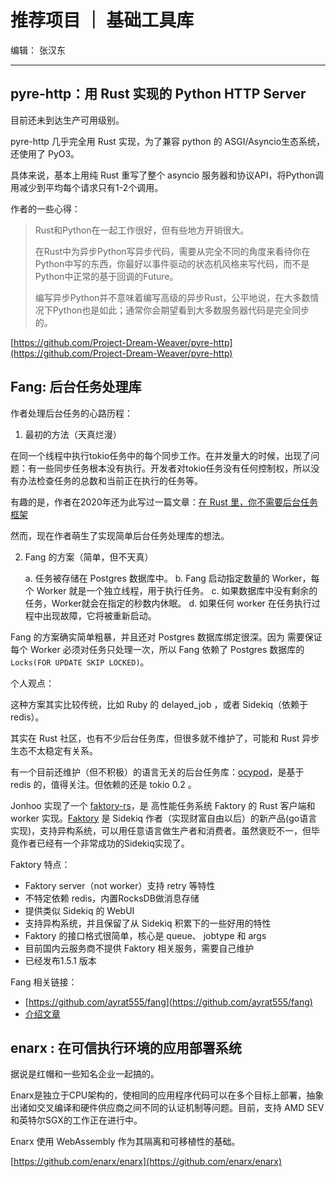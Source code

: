 # 推荐项目 ｜ 基础工具库

编辑： 张汉东

---

## pyre-http：用 Rust 实现的 Python HTTP Server

目前还未到达生产可用级别。

pyre-http 几乎完全用 Rust 实现，为了兼容 python 的 ASGI/Asyncio生态系统，还使用了 PyO3。

具体来说，基本上用纯 Rust 重写了整个 asyncio 服务器和协议API，将Python调用减少到平均每个请求只有1-2个调用。

作者的一些心得：

> Rust和Python在一起工作很好，但有些地方开销很大。
>
> 在Rust中为异步Python写异步代码，需要从完全不同的角度来看待你在Python中写的东西，你最好以事件驱动的状态机风格来写代码，而不是Python中正常的基于回调的Future。
> 
> 编写异步Python并不意味着编写高级的异步Rust，公平地说，在大多数情况下Python也是如此；通常你会期望看到大多数服务器代码是完全同步的。

[https://github.com/Project-Dream-Weaver/pyre-http](https://github.com/Project-Dream-Weaver/pyre-http)

## Fang: 后台任务处理库

作者处理后台任务的心路历程：

1. 最初的方法（天真烂漫）

在同一个线程中执行tokio任务中的每个同步工作。在并发量大的时候，出现了问题：有一些同步任务根本没有执行。开发者对tokio任务没有任何控制权，所以没有办法检查任务的总数和当前正在执行的任务等。

有趣的是，作者在2020年还为此写过一篇文章：[在 Rust 里，你不需要后台任务框架](https://www.badykov.com/rust/2020/06/28/you-dont-need-background-job-library/)

然而，现在作者萌生了实现简单后台任务处理库的想法。

2. Fang 的方案（简单，但不天真）

    a. 任务被存储在 Postgres 数据库中。
    b. Fang 启动指定数量的 Worker，每个 Worker 就是一个独立线程，用于执行任务。
    c. 如果数据库中没有剩余的任务，Worker就会在指定的秒数内休眠。
    d. 如果任何 worker 在任务执行过程中出现故障，它将被重新启动。

Fang 的方案确实简单粗暴，并且还对 Postgres 数据库绑定很深。因为 需要保证每个 Worker 必须对任务只处理一次，所以 Fang 依赖了 Postgres 数据库的 `Locks(FOR UPDATE SKIP LOCKED)`。

个人观点：

这种方案其实比较传统，比如 Ruby 的 delayed_job ，或者 Sidekiq（依赖于 redis）。

其实在 Rust 社区，也有不少后台任务库，但很多就不维护了，可能和 Rust 异步生态不太稳定有关系。

有一个目前还维护（但不积极）的语言无关的后台任务库：[ocypod](https://github.com/davechallis/ocypod)，是基于 redis 的，值得关注。但依赖的还是 tokio 0.2 。

Jonhoo 实现了一个 [faktory-rs](https://github.com/jonhoo/faktory-rs)，是 高性能任务系统 Faktory 的 Rust 客户端和 worker 实现。[Faktory](https://github.com/contribsys/faktory) 是 Sidekiq 作者（实现财富自由以后）的新产品(go语言实现)，支持异构系统，可以用任意语言做生产者和消费者。虽然褒贬不一，但毕竟作者已经有一个非常成功的Sidekiq实现了。

Faktory 特点：

- Faktory server（not worker）支持 retry 等特性
- 不特定依赖 redis，内置RocksDB做消息存储
- 提供类似 Sidekiq 的 WebUI
- 支持异构系统，并且保留了从 Sidekiq 积累下的一些好用的特性
- Faktory 的接口格式很简单，核心是 queue、 jobtype 和 args
- 目前国内云服务商不提供 Faktory 相关服务，需要自己维护
- 已经发布1.5.1 版本

Fang 相关链接：

- [https://github.com/ayrat555/fang](https://github.com/ayrat555/fang)
- [介绍文章](https://www.badykov.com/rust/2021/06/27/fang/)


## enarx : 在可信执行环境的应用部署系统

据说是红帽和一些知名企业一起搞的。

Enarx是独立于CPU架构的，使相同的应用程序代码可以在多个目标上部署，抽象出诸如交叉编译和硬件供应商之间不同的认证机制等问题。目前，支持 AMD SEV和英特尔SGX的工作正在进行中。

Enarx 使用 WebAssembly 作为其隔离和可移植性的基础。


[https://github.com/enarx/enarx](https://github.com/enarx/enarx)